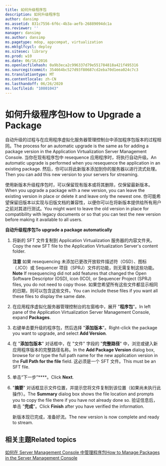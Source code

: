 ```yaml
---
title: 如何升级程序包
description: 如何升级程序包
author: dansimp
ms.assetid: 831c7556-6f6c-4b3a-aefb-26889094dc1a
ms.reviewer: ''
manager: dansimp
ms.author: dansimp
ms.pagetype: mdop, appcompat, virtualization
ms.mktglfcycl: deploy
ms.sitesec: library
ms.prod: w10
ms.date: 06/16/2016
ms.openlocfilehash: 0a9b3eca2c996337d79e551784818a421f495316
ms.sourcegitcommit: 354664bc527d93f80687cd2eba70d1eea024c7c3
ms.translationtype: MT
ms.contentlocale: zh-CN
ms.lasthandoff: 06/26/2020
ms.locfileid: "10801043"
---
```

# <span data-ttu-id="96a53-103">如何升级程序包</span><span class="sxs-lookup"><span data-stu-id="96a53-103">How to Upgrade a Package</span></span>


<span data-ttu-id="96a53-104">自动升级的过程与在应用程序虚拟化服务器管理控制台中添加程序包版本的过程相同。</span><span class="sxs-lookup"><span data-stu-id="96a53-104">The process for an automatic upgrade is the same as for adding a package version in the Application Virtualization Server Management Console.</span></span> <span data-ttu-id="96a53-105">当你在现有程序包中 resequence 应用程序时，将执行自动升级。</span><span class="sxs-lookup"><span data-stu-id="96a53-105">An automatic upgrade is performed when you resequence the application in an existing package.</span></span> <span data-ttu-id="96a53-106">然后，你可以将此新版本添加到你的服务器以进行流式处理。</span><span class="sxs-lookup"><span data-stu-id="96a53-106">Then you can add this new version to your servers for streaming.</span></span>

<span data-ttu-id="96a53-107">使用新版本升级程序包时，可以保留现有版本或将其删除，仅保留最新版本。</span><span class="sxs-lookup"><span data-stu-id="96a53-107">When you upgrade a package with a new version, you can leave the existing version in place or delete it and leave only the newest one.</span></span> <span data-ttu-id="96a53-108">你可能希望保留旧版本以实现与旧版文档的兼容性，以便你可以在将新版本提供给所有用户之前对其进行测试。</span><span class="sxs-lookup"><span data-stu-id="96a53-108">You might want to leave the old version in place for compatibility with legacy documents or so that you can test the new version before making it available to all users.</span></span>

**<span data-ttu-id="96a53-109">自动升级程序包</span><span class="sxs-lookup"><span data-stu-id="96a53-109">To upgrade a package automatically</span></span>**

1.  <span data-ttu-id="96a53-110">将新的 SFT 文件复制到 Application Virtualization 服务器的内容文件夹。</span><span class="sxs-lookup"><span data-stu-id="96a53-110">Copy the new SFT file to the Application Virtualization Server's content folder.</span></span>

    <span data-ttu-id="96a53-111">**注意** 如果 resequencing 未添加已更改开放软件描述符（OSD）、图标（.ICO）或 Sequencer 项目（SPRJ）文件的功能，则无需复制这些功能。</span><span class="sxs-lookup"><span data-stu-id="96a53-111">**Note** If resequencing did not add features that changed the Open Software Descriptor (OSD), icon (ICO), or Sequencer Project (SPRJ) files, you do not need to copy those.</span></span> <span data-ttu-id="96a53-112">如果您希望所有这些文件都显示相同的日期，则可以包含这些文件。</span><span class="sxs-lookup"><span data-stu-id="96a53-112">You can include these files if you want all these files to display the same date.</span></span>

     

2.  <span data-ttu-id="96a53-113">在应用程序虚拟化服务器管理控制台的左窗格中，展开 "**程序包**"。</span><span class="sxs-lookup"><span data-stu-id="96a53-113">In left pane of the Application Virtualization Server Management Console, expand **Packages**.</span></span>

3.  <span data-ttu-id="96a53-114">右键单击要升级的程序包，然后选择 "**添加版本**"。</span><span class="sxs-lookup"><span data-stu-id="96a53-114">Right-click the package you want to upgrade, and select **Add Version**.</span></span>

4.  <span data-ttu-id="96a53-115">在 "**添加包版本**" 对话框中，在 "文件" 字段的 "**完整路径**" 中，浏览或键入新应用程序版本的完整路径名称。</span><span class="sxs-lookup"><span data-stu-id="96a53-115">In the **Add Package Version** dialog box, browse for or type the full path name for the new application version in the **Full Path for the file** field.</span></span> <span data-ttu-id="96a53-116">这必须是一个 SFT 文件。</span><span class="sxs-lookup"><span data-stu-id="96a53-116">This must be an SFT file.</span></span>

5.  <span data-ttu-id="96a53-117">单击“下一步”\*\*\*\*。</span><span class="sxs-lookup"><span data-stu-id="96a53-117">Click **Next**.</span></span>

6.  <span data-ttu-id="96a53-118">"**摘要**" 对话框显示文件位置，并提示您将文件复制到该位置（如果尚未执行此操作）。</span><span class="sxs-lookup"><span data-stu-id="96a53-118">The **Summary** dialog box shows the file location and prompts you to copy the file there if you have not already done so.</span></span> <span data-ttu-id="96a53-119">验证信息后，单击 "**完成**"。</span><span class="sxs-lookup"><span data-stu-id="96a53-119">Click **Finish** after you have verified the information.</span></span>

    <span data-ttu-id="96a53-120">新版本现已完成，准备好流。</span><span class="sxs-lookup"><span data-stu-id="96a53-120">The new version is now complete and ready to stream.</span></span>

## <span data-ttu-id="96a53-121">相关主题</span><span class="sxs-lookup"><span data-stu-id="96a53-121">Related topics</span></span>


[<span data-ttu-id="96a53-122">如何在 Server Management Console 中管理程序包</span><span class="sxs-lookup"><span data-stu-id="96a53-122">How to Manage Packages in the Server Management Console</span></span>](how-to-manage-packages-in-the-server-management-console.md)

 

 





